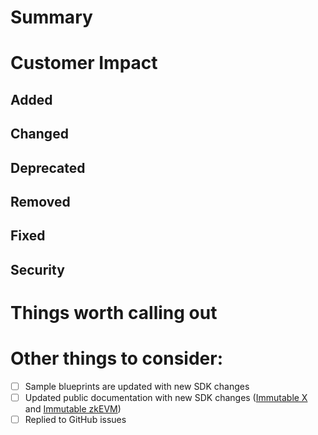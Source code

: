 # Summary
<!--- A short summary of what this PR is doing. -->


# Customer Impact
<!-- How this change will impact customers. Make sure to highlight any breaking changes. -->


<!-- Remove the H2 sections as required -->
## Added 
<!-- Section for new features. -->


## Changed
<!-- Section for changes in existing functionality. -->


## Deprecated
<!-- Section for soon-to-be removed features. -->


## Removed
<!-- Section for now removed features. -->


## Fixed
<!-- Section for any bug fixes. -->


## Security
<!-- Section in case of vulnerabilities. -->




# Things worth calling out
<!--- Give useful tips/gotchas/trade-offs made to the reviewers. -->


# Other things to consider:
<!-- List of things to check before/after submitting the PR -->

- [ ] Sample blueprints are updated with new SDK changes
- [ ] Updated public documentation with new SDK changes ([Immutable X](https://docs.immutable.com/docs/x/sdks/unreal) and [Immutable zkEVM](https://docs.immutable.com/docs/zkEVM/sdks/unreal))
- [ ] Replied to GitHub issues
